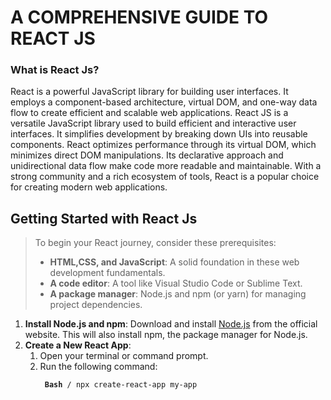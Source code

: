 <h1>A COMPREHENSIVE GUIDE TO REACT JS</h1>
<h3> What is React Js?</h3>
<p> React is a powerful JavaScript library for building user interfaces. It employs a component-based architecture, virtual DOM, and one-way data flow to create efficient and scalable web applications. React JS is a versatile JavaScript library used to build efficient and interactive user interfaces. It simplifies development by breaking down UIs into reusable components. React optimizes performance through its virtual DOM, which minimizes direct DOM manipulations. Its declarative approach and unidirectional data flow make code more readable and maintainable. With a strong community and a rich ecosystem of tools, React is a popular choice for creating modern web applications.</p>
<h2>Getting Started with React Js</h2>
<blockquote><p>To begin your React journey, consider these prerequisites:
<ul>
<li><strong>HTML,CSS, and JavaScript</strong>: A solid foundation in these web development fundamentals.</li>
<li><strong>A code editor</strong>: A tool like Visual Studio Code or Sublime Text.</li>
<li><strong>A package manager</strong>: Node.js and npm (or yarn) for managing project dependencies.</li>
</ul><p></blockquote>
<ol>
<li><strong>Install Node.js and npm</strong>: Download and install <a href="https://nodejs.org/en"_blank">Node.js</a> from the official website. This will also install npm, the package manager for Node.js.</li>
<li><strong>Create a New React App</strong>: 
<ol>
<li>Open your terminal or command prompt.</li>
<li>Run the following command: <pre><code> <strong>Bash</strong> / npx create-react-app my-app </li>



